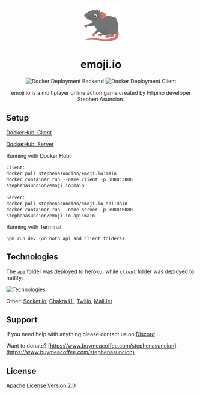 <p align="center">
    <a href='https://www.nfthost.app/' rel='nofollow'>
        <img src='./client/public/assets/images/logo.png' alt='emoji.io Logo' style="width: 100px" />
    </a>
</p>

<h1 align="center">emoji.io</h1>

<p align="center">
    <img src='https://github.com/stephenasuncionDEV/emoji.io/actions/workflows/docker-deployment-backend.yml/badge.svg' alt='Docker Deployment Backend'>
    <img src='https://github.com/stephenasuncionDEV/emoji.io/actions/workflows/docker-deployment-client.yml/badge.svg' alt='Docker Deployment Client'>
</p>

<p align="center">
    emoji.io is a multiplayer online action game created by Filipino developer Stephen Asuncion.
</p>

## Setup

[DockerHub: Client](https://hub.docker.com/repository/docker/stephenasuncion/emoji.io)

[DockerHub: Server](https://hub.docker.com/repository/docker/stephenasuncion/emoji.io-api)

Running with Docker Hub:

```
Client:
docker pull stephenasuncion/emoji.io:main
docker container run --name client -p 3000:3000 stephenasuncion/emoji.io:main

Server:
docker pull stephenasuncion/emoji.io-api:main
docker container run --name server -p 8080:8080 stephenasuncion/emoji.io-api:main
```

Running with Terminal:

```
npm run dev (on both api and client folders)
```

## Technologies

The `api` folder was deployed to heroku, while `client` folder was deployed to netlify.

![Technologies](https://skillicons.dev/icons?i=nodejs,express,nextjs,netlify,heroku,firebase,mongodb,sass,docker,redux&theme=light)

Other: [Socket.io](https://socket.io/), [Chakra UI](https://chakra-ui.com/), [Twilio](https://www.twilio.com/), [MailJet](https://www.mailjet.com/)

## Support

If you need help with anything please contact us on [Discord](https://discord.gg/BMZZXZMnmv)

Want to donate? [https://www.buymeacoffee.com/stephenasuncion](https://www.buymeacoffee.com/stephenasuncion)

## License

[Apache License Version 2.0](https://github.com/stephenasuncionDEV/emoji.io/blob/main/LICENSE)
